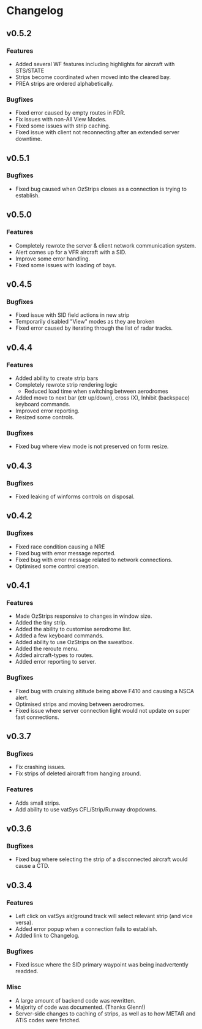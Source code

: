 # Changelog
## v0.5.2
### Features
- Added several WF features including highlights for aircraft with STS/STATE
- Strips become coordinated when moved into the cleared bay.
- PREA strips are ordered alphabetically.

### Bugfixes
- Fixed error caused by empty routes in FDR.
- Fix issues with non-All View Modes.
- Fixed some issues with strip caching.
- Fixed issue with client not reconnecting after an extended server downtime.

## v0.5.1
### Bugfixes
- Fixed bug caused when OzStrips closes as a connection is trying to establish.

## v0.5.0
### Features
- Completely rewrote the server & client network communication system.
- Alert comes up for a VFR aircraft with a SID.
- Improve some error handling.
- Fixed some issues with loading of bays.

## v0.4.5
### Bugfixes
- Fixed issue with SID field actions in new strip
- Temporarily disabled "View" modes as they are broken
- Fixed error caused by iterating through the list of radar tracks.

## v0.4.4
### Features
- Added ability to create strip bars
- Completely rewrote strip rendering logic
    - Reduced load time when switching between aerodromes
- Added move to next bar (ctr up/down), cross (X), Inhibit (backspace) keyboard commands.
- Improved error reporting.
- Resized some controls.
### Bugfixes
- Fixed bug where view mode is not preserved on form resize.

## v0.4.3
### Bugfixes
- Fixed leaking of winforms controls on disposal.

## v0.4.2
### Bugfixes
- Fixed race condition causing a NRE
- Fixed bug with error message reported.
- Fixed bug with error message related to network connections.
- Optimised some control creation.

## v0.4.1
### Features
- Made OzStrips responsive to changes in window size.
- Added the tiny strip.
- Added the ability to customise aerodrome list.
- Added a few keyboard commands.
- Added ability to use OzStrips on the sweatbox.
- Added the reroute menu.
- Added aircraft-types to routes.
- Added error reporting to server.

### Bugfixes
- Fixed bug with cruising altitude being above F410 and causing a NSCA alert.
- Optimised strips and moving between aerodromes.
- Fixed issue where server connection light would not update on super fast connections.

## v0.3.7
### Bugfixes
- Fix crashing issues.
- Fix strips of deleted aircraft from hanging around.

### Features
- Adds small strips.
- Add ability to use vatSys CFL/Strip/Runway dropdowns.

## v0.3.6
### Bugfixes
- Fixed bug where selecting the strip of a disconnected aircraft would cause a CTD.

## v0.3.4
### Features
- Left click on vatSys air/ground track will select relevant strip (and vice versa).
- Added error popup when a connection fails to establish.
- Added link to Changelog.
### Bugfixes
- Fixed issue where the SID primary waypoint was being inadvertently readded.
### Misc
- A large amount of backend code was rewritten.
- Majority of code was documented. (Thanks Glenn!)
- Server-side changes to caching of strips, as well as to how METAR and ATIS codes were fetched.